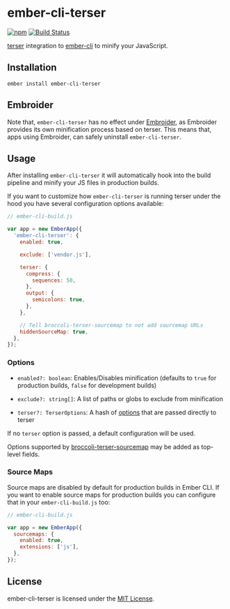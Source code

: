 
ember-cli-terser
==============================================================================

[![npm](https://img.shields.io/npm/v/ember-cli-terser.svg)](https://www.npmjs.com/package/ember-cli-terser)
[![Build Status](https://github.com/ember-cli/ember-cli-terser/workflows/CI/badge.svg)](https://github.com/ember-cli/ember-cli-terser/actions?query=workflow%3ACI)

[terser](https://github.com/terser/terser) integration to 
[ember-cli](http://cli.emberjs.com/) to minify your JavaScript.


Installation
------------------------------------------------------------------------------

```
ember install ember-cli-terser
```

Embroider
------------------------------------------------------------------------------

Note that, `ember-cli-terser` has no effect under 
[Embroider](https://github.com/embroider-build/embroider), as Embroider 
provides its own minification process based on terser. This means that, apps 
using Embroider, can safely uninstall `ember-cli-terser`.

Usage
------------------------------------------------------------------------------

After installing `ember-cli-terser` it will automatically hook into the build
pipeline and minify your JS files in production builds.

If you want to customize how `ember-cli-terser` is running terser under the
hood you have several configuration options available:

```js
// ember-cli-build.js

var app = new EmberApp({
  'ember-cli-terser': {
    enabled: true,

    exclude: ['vendor.js'],

    terser: {
      compress: {
        sequences: 50,
      },
      output: {
        semicolons: true,
      },
    },

    // Tell broccoli-terser-sourcemap to not add sourcemap URLs
    hiddenSourceMap: true,
  },
});
```


### Options

- `enabled?: boolean`: Enables/Disables minification (defaults to `true` for
  production builds, `false` for development builds)

- `exclude?: string[]`: A list of paths or globs to exclude from minification

- `terser?: TerserOptions`: A hash of [options](https://github.com/terser/terser#minify-options)
  that are passed directly to terser

If no `terser` option is passed, a default configuration will be used.

Options supported by [broccoli-terser-sourcemap](https://github.com/ember-cli/broccoli-terser-sourcemap) may be added as top-level fields.

### Source Maps

Source maps are disabled by default for production builds in Ember CLI. If you
want to enable source maps for production builds you can configure that in your
`ember-cli-build.js` too:

```js
// ember-cli-build.js

var app = new EmberApp({
  sourcemaps: {
    enabled: true,
    extensions: ['js'],
  },
});
```


License
------------------------------------------------------------------------------
ember-cli-terser is licensed under the [MIT License](LICENSE.md).
